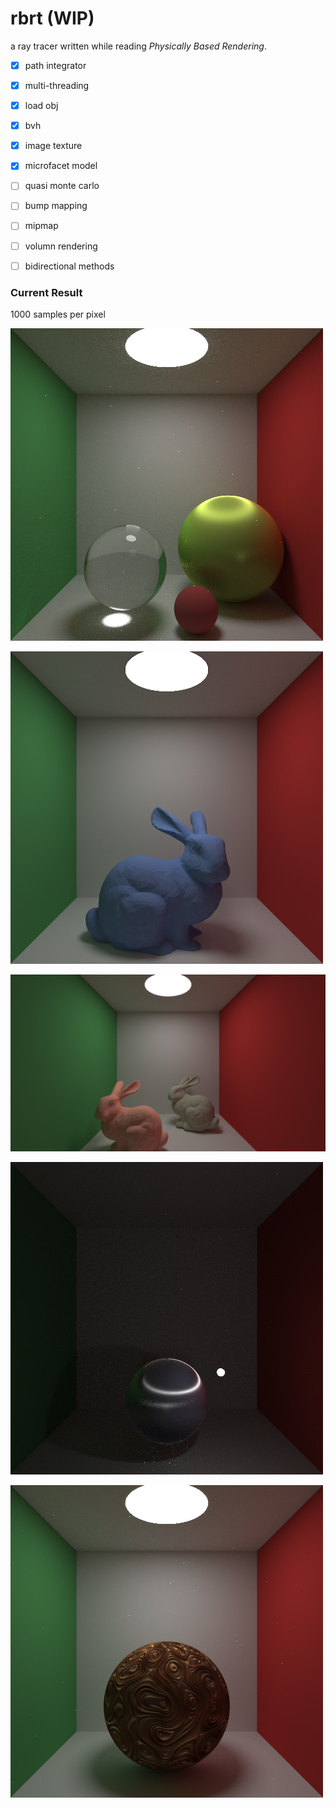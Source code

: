 # rbrt (WIP)

a ray tracer written while reading *Physically Based Rendering*.

- [x] path integrator 

- [x] multi-threading

- [x] load obj

- [x] bvh

- [x] image texture 

- [x] microfacet model

- [ ] quasi monte carlo

- [ ] bump mapping

- [ ] mipmap

- [ ] volumn rendering

- [ ] bidirectional methods


### Current Result
1000 samples per pixel

  ![](cornell_box.png)

  ![兔子](bunny_correct.png)

  ![](two_bunny.png)

  ![microfacet](microfacet.png)

  ![](image_texture.png)